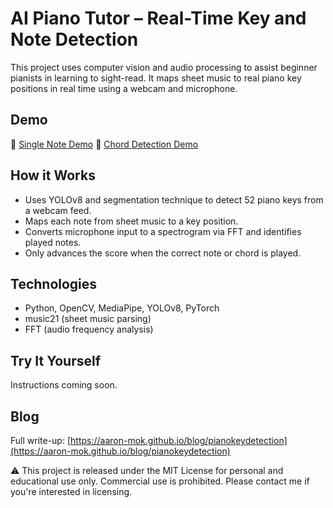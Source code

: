 # AI Piano Tutor – Real-Time Key and Note Detection

This project uses computer vision and audio processing to assist beginner pianists in learning to sight-read. It maps sheet music to real piano key positions in real time using a webcam and microphone.

## Demo

🎥 [Single Note Demo](https://youtu.be/ToxRqkAhbZA)
🎥 [Chord Detection Demo](https://youtu.be/fyLVFQRLTO8)

## How it Works

- Uses YOLOv8 and segmentation technique to detect 52 piano keys from a webcam feed.
- Maps each note from sheet music to a key position.
- Converts microphone input to a spectrogram via FFT and identifies played notes.
- Only advances the score when the correct note or chord is played.

## Technologies

- Python, OpenCV, MediaPipe, YOLOv8, PyTorch
- music21 (sheet music parsing)
- FFT (audio frequency analysis)

## Try It Yourself

Instructions coming soon.

## Blog

Full write-up: [https://aaron-mok.github.io/blog/pianokeydetection](https://aaron-mok.github.io/blog/pianokeydetection)

⚠️ This project is released under the MIT License for personal and educational use only. Commercial use is prohibited. Please contact me if you're interested in licensing.